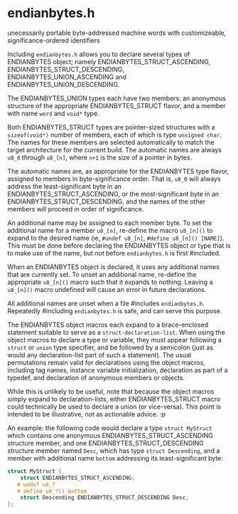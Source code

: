 # endianbytes.h
unecessarily portable byte-addressed machine words with customizeable, significance-ordered identifiers


Including `endianbytes.h` allows you to declare several types of ENDIANBYTES object; namely ENDIANBYTES_STRUCT_ASCENDING, ENDIANBYTES_STRUCT_DESCENDING, ENDIANBYTES_UNION_ASCENDING and ENDIANBYTES_UNION_DESCENDING.

The ENDIANBYTES_UNION types each have two members: an anonymous structure of the appropriate ENDIANBYTES_STRUCT flavor, and a member with name `word` and `void*` type.

Both ENDIANBYTES_STRUCT types are pointer-sized structures with a `sizeof(void*)` number of members, each of which is type `unsigned char`.  The names for these members are selected automatically to match the target architecture for the current build.  The automatic names are always `u8_0` through `u8_[n]`, where `n+1` is the size of a pointer in bytes.

The automatic names are, as appropriate for the ENDIANBYTES type flavor, assigned to members in byte-significance order.  That is, `u8_0` will always address the least-significant byte in an ENDIANBYTES_STRUCT_ASCENDING, or the most-significant byte in an ENDIANBYTES_STRUCT_DESCENDING, and the names of the other members will proceed in order of significance.

An additional name may be assigned to each member byte.  To set the additional name for a member `u8_[n]`, re-define the macro `u8_[n]()` to expand to the desired name (ie, `#undef u8_[n]`, `#define u8_[n]() [NAME]`).  This must be done before declaring the ENDIANBYTES object or type that is to make use of the name, but *not* before `endianbytes.h` is first \#included.

When an ENDIANBYTES object is declared, it uses any additional names that are currently set.  To unset an additional name, re-define the appropriate `u8_[n]()` macro such that it expands to nothing.  Leaving a `u8_[n]()` macro undefined will cause an error in future declarations.

All additional names are unset when a file \#includes `endianbytes.h`.  Repeatedly \#including `endianbytes.h` is safe, and can serve this purpose.


The ENDIANBYTES object macros each expand to a brace-enclosed statement suitable to serve as a `struct-declaration-list`.  When using the object macros to declare a type or variable, they must appear following a `struct` or `union` type specifier, and be followed by a semicolon (just as would any declaration-list part of such a statement).  The usual permutations remain valid for declarations using the object macros, including tag names, instance variable initialization, declaration as part of a typedef, and declaration of anonymous members or objects.

While this is unlikely to be useful, note that because the object macros simply expand to declaration-lists, either ENDIANBYTES_STRUCT macro could technically be used to declare a union (or vice-versa).  This point is intended to be illustrative, not as actionable advice. :p


An example: the following code would declare a type `struct MyStruct` which contains one anonymous ENDIANBYTES_STRUCT_ASCENDING structure member, and one ENDIANBYTES_STRUCT_DESCENDING structure member named `Desc`, which has type `struct Descending`, and a member with additional name `bottom` addressing its least-significant byte\:

 ```c
 struct MyStruct {
     struct ENDIANBYTES_STRUCT_ASCENDING;
    # undef u8_7
    # define u8_7() bottom
     struct Descending ENDIANBYTES_STRUCT_DESCENDING Desc;
 };
 ```
